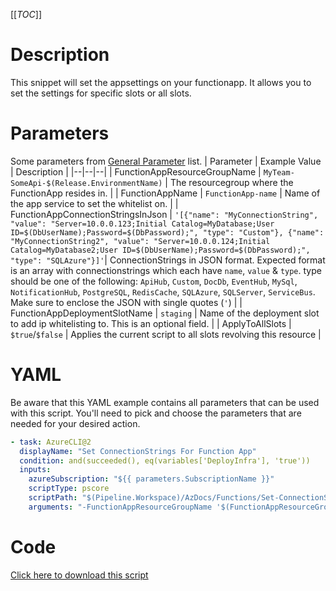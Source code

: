 [[_TOC_]]

# Description

This snippet will set the appsettings on your functionapp. It allows you to set the settings for specific slots or all slots.

# Parameters

Some parameters from [General Parameter](/Azure/Azure-CLI-Snippets) list.
| Parameter | Example Value | Description |
|--|--|--|
| FunctionAppResourceGroupName | `MyTeam-SomeApi-$(Release.EnvironmentName)` | The resourcegroup where the FunctionApp resides in. |
| FunctionAppName | `FunctionApp-name` | Name of the app service to set the whitelist on. |
| FunctionAppConnectionStringsInJson | `'[{"name": "MyConnectionString", "value": "Server=10.0.0.123;Initial Catalog=MyDatabase;User ID=$(DbUserName);Password=$(DbPassword);", "type": "Custom"}, {"name": "MyConnectionString2", "value": "Server=10.0.0.124;Initial Catalog=MyDatabase2;User ID=$(DbUserName);Password=$(DbPassword);", "type": "SQLAzure"}]'`| ConnectionStrings in JSON format. Expected format is an array with connectionstrings which each have `name`, `value` & `type`. type should be one of the following: `ApiHub`, `Custom`, `DocDb`, `EventHub`, `MySql`, `NotificationHub`, `PostgreSQL`, `RedisCache`, `SQLAzure`, `SQLServer`, `ServiceBus`. Make sure to enclose the JSON with single quotes (`'`) |
| FunctionAppDeploymentSlotName | `staging` | Name of the deployment slot to add ip whitelisting to. This is an optional field. |
| ApplyToAllSlots | `$true`/`$false` | Applies the current script to all slots revolving this resource |

# YAML

Be aware that this YAML example contains all parameters that can be used with this script. You'll need to pick and choose the parameters that are needed for your desired action.

```yaml
- task: AzureCLI@2
  displayName: "Set ConnectionStrings For Function App"
  condition: and(succeeded(), eq(variables['DeployInfra'], 'true'))
  inputs:
    azureSubscription: "${{ parameters.SubscriptionName }}"
    scriptType: pscore
    scriptPath: "$(Pipeline.Workspace)/AzDocs/Functions/Set-ConnectionStrings-For-Function-App.ps1"
    arguments: "-FunctionAppResourceGroupName '$(FunctionAppResourceGroupName)' -FunctionAppName '$(FunctionAppName)' -FunctionAppConnectionStringsInJson $(FunctionAppConnectionStringsInJson) -FunctionAppDeploymentSlotName '$(FunctionAppDeploymentSlotName)' -ApplyToAllSlots $(ApplyToAllSlots)"
```

# Code

[Click here to download this script](../../../../src/App-Services/Set-ConnectionStrings-For-FunctionApp.ps1)
